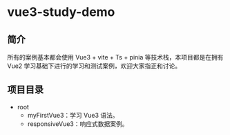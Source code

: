 # vue3-study-demo
## 简介
所有的案例基本都会使用 Vue3 + vite + Ts + pinia 等技术栈，本项目都是在拥有 Vue2 学习基础下进行的学习和测试案例，欢迎大家指正和讨论。

## 项目目录
- root
    - myFirstVue3：学习 Vue3 语法。
    - responsiveVue3：响应式数据案例。
